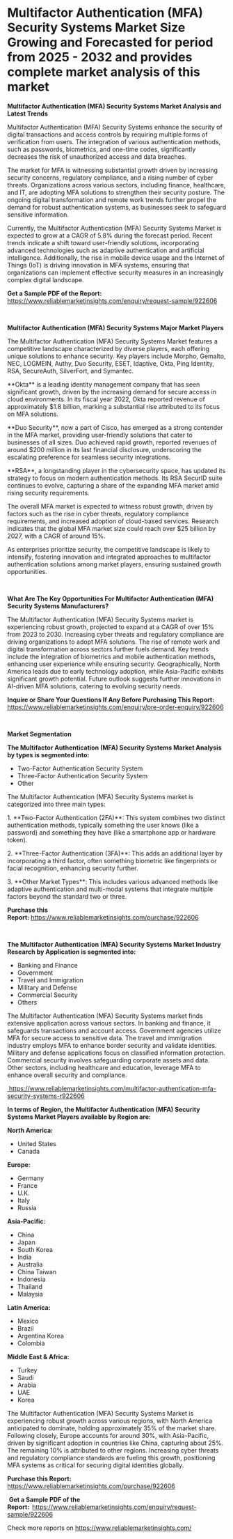 <p><h1>Multifactor Authentication (MFA) Security Systems Market Size Growing and Forecasted for period from 2025 - 2032 and provides complete market analysis of this market</h1></p><p><strong>Multifactor Authentication (MFA) Security Systems Market Analysis and Latest Trends</strong></p>
<p><p>Multifactor Authentication (MFA) Security Systems enhance the security of digital transactions and access controls by requiring multiple forms of verification from users. The integration of various authentication methods, such as passwords, biometrics, and one-time codes, significantly decreases the risk of unauthorized access and data breaches. </p><p>The market for MFA is witnessing substantial growth driven by increasing security concerns, regulatory compliance, and a rising number of cyber threats. Organizations across various sectors, including finance, healthcare, and IT, are adopting MFA solutions to strengthen their security posture. The ongoing digital transformation and remote work trends further propel the demand for robust authentication systems, as businesses seek to safeguard sensitive information.</p><p>Currently, the Multifactor Authentication (MFA) Security Systems Market is expected to grow at a CAGR of 5.8% during the forecast period. Recent trends indicate a shift toward user-friendly solutions, incorporating advanced technologies such as adaptive authentication and artificial intelligence. Additionally, the rise in mobile device usage and the Internet of Things (IoT) is driving innovation in MFA systems, ensuring that organizations can implement effective security measures in an increasingly complex digital landscape.</p></p>
<p><strong>Get a Sample PDF of the Report:&nbsp;</strong> <a href="https://www.reliablemarketinsights.com/enquiry/request-sample/922606?utm_campaign=2204&utm_medium=2&utm_source=Github&utm_content=ia&utm_term=11032025&utm_id=multifactor-authentication-mfa-security-systems">https://www.reliablemarketinsights.com/enquiry/request-sample/922606</a></p>
<p>&nbsp;</p>
<p><strong>Multifactor Authentication (MFA) Security Systems Major Market Players</strong></p>
<p><p>The Multifactor Authentication (MFA) Security Systems Market features a competitive landscape characterized by diverse players, each offering unique solutions to enhance security. Key players include Morpho, Gemalto, NEC, LOGMEIN, Authy, Duo Security, ESET, Idaptive, Okta, Ping Identity, RSA, SecureAuth, SilverFort, and Symantec.</p><p>**Okta** is a leading identity management company that has seen significant growth, driven by the increasing demand for secure access in cloud environments. In its fiscal year 2022, Okta reported revenue of approximately $1.8 billion, marking a substantial rise attributed to its focus on MFA solutions.</p><p>**Duo Security**, now a part of Cisco, has emerged as a strong contender in the MFA market, providing user-friendly solutions that cater to businesses of all sizes. Duo achieved rapid growth, reported revenues of around $200 million in its last financial disclosure, underscoring the escalating preference for seamless security integrations.</p><p>**RSA**, a longstanding player in the cybersecurity space, has updated its strategy to focus on modern authentication methods. Its RSA SecurID suite continues to evolve, capturing a share of the expanding MFA market amid rising security requirements.</p><p>The overall MFA market is expected to witness robust growth, driven by factors such as the rise in cyber threats, regulatory compliance requirements, and increased adoption of cloud-based services. Research indicates that the global MFA market size could reach over $25 billion by 2027, with a CAGR of around 15%.</p><p>As enterprises prioritize security, the competitive landscape is likely to intensify, fostering innovation and integrated approaches to multifactor authentication solutions among market players, ensuring sustained growth opportunities.</p></p>
<p>&nbsp;</p>
<p><strong>What Are The Key Opportunities For Multifactor Authentication (MFA) Security Systems Manufacturers?</strong></p>
<p><p>The Multifactor Authentication (MFA) Security Systems market is experiencing robust growth, projected to expand at a CAGR of over 15% from 2023 to 2030. Increasing cyber threats and regulatory compliance are driving organizations to adopt MFA solutions. The rise of remote work and digital transformation across sectors further fuels demand. Key trends include the integration of biometrics and mobile authentication methods, enhancing user experience while ensuring security. Geographically, North America leads due to early technology adoption, while Asia-Pacific exhibits significant growth potential. Future outlook suggests further innovations in AI-driven MFA solutions, catering to evolving security needs.</p></p>
<p><strong>Inquire or Share Your Questions If Any Before Purchasing This Report:</strong> <a href="https://www.reliablemarketinsights.com/enquiry/pre-order-enquiry/922606?utm_campaign=2204&utm_medium=2&utm_source=Github&utm_content=ia&utm_term=11032025&utm_id=multifactor-authentication-mfa-security-systems">https://www.reliablemarketinsights.com/enquiry/pre-order-enquiry/922606</a></p>
<p>&nbsp;</p>
<p><strong>Market Segmentation</strong></p>
<p><strong>The Multifactor Authentication (MFA) Security Systems Market Analysis by types is segmented into:</strong></p>
<p><ul><li>Two-Factor Authentication Security System</li><li>Three-Factor Authentication Security System</li><li>Other</li></ul></p>
<p><p>The Multifactor Authentication (MFA) Security Systems market is categorized into three main types: </p><p>1. **Two-Factor Authentication (2FA)**: This system combines two distinct authentication methods, typically something the user knows (like a password) and something they have (like a smartphone app or hardware token).</p><p>2. **Three-Factor Authentication (3FA)**: This adds an additional layer by incorporating a third factor, often something biometric like fingerprints or facial recognition, enhancing security further.</p><p>3. **Other Market Types**: This includes various advanced methods like adaptive authentication and multi-modal systems that integrate multiple factors beyond the standard two or three.</p></p>
<p><strong>Purchase this Report:&nbsp;</strong><a href="https://www.reliablemarketinsights.com/purchase/922606?utm_campaign=2204&utm_medium=2&utm_source=Github&utm_content=ia&utm_term=11032025&utm_id=multifactor-authentication-mfa-security-systems">https://www.reliablemarketinsights.com/purchase/922606</a></p>
<p>&nbsp;</p>
<p><strong>The Multifactor Authentication (MFA) Security Systems Market Industry Research by Application is segmented into:</strong></p>
<p><ul><li>Banking and Finance</li><li>Government</li><li>Travel and Immigration</li><li>Military and Defense</li><li>Commercial Security</li><li>Others</li></ul></p>
<p><p>The Multifactor Authentication (MFA) Security Systems market finds extensive application across various sectors. In banking and finance, it safeguards transactions and account access. Government agencies utilize MFA for secure access to sensitive data. The travel and immigration industry employs MFA to enhance border security and validate identities. Military and defense applications focus on classified information protection. Commercial security involves safeguarding corporate assets and data. Other sectors, including healthcare and education, leverage MFA to enhance overall security and compliance.</p></p>
<p><a href="https://www.reliablemarketinsights.com/multifactor-authentication-mfa-security-systems-r922606?utm_campaign=2204&utm_medium=2&utm_source=Github&utm_content=ia&utm_term=11032025&utm_id=multifactor-authentication-mfa-security-systems">&nbsp;https://www.reliablemarketinsights.com/multifactor-authentication-mfa-security-systems-r922606</a></p>
<p><strong>In terms of Region, the Multifactor Authentication (MFA) Security Systems Market Players available by Region are:</strong></p>
<p>
    <p> <strong> North America: </strong>
        <ul>
            <li>United States</li>
            <li>Canada</li>
        </ul>
        </p> 
    <p> <strong> Europe: </strong>
        <ul>
            <li>Germany</li>
            <li>France</li>
            <li>U.K.</li>
            <li>Italy</li>
            <li>Russia</li>
        </ul>
        </p> 
    <p> <strong> Asia-Pacific: </strong>
        <ul>
            <li>China</li>
            <li>Japan</li>
            <li>South Korea</li>
            <li>India</li>
            <li>Australia</li>
            <li>China Taiwan</li>
            <li>Indonesia</li>
            <li>Thailand</li>
            <li>Malaysia</li>
        </ul>
        </p> 
    <p> <strong> Latin America: </strong>
        <ul>
            <li>Mexico</li>
            <li>Brazil</li>
            <li>Argentina Korea</li>
            <li>Colombia</li>
        </ul>
        </p> 
    <p> <strong> Middle East & Africa: </strong>
        <ul>
            <li>Turkey</li>
            <li>Saudi</li>
            <li>Arabia</li>
            <li>UAE</li>
            <li>Korea</li>
        </ul>
    </p>
    </p>
<p><p>The Multifactor Authentication (MFA) Security Systems Market is experiencing robust growth across various regions, with North America anticipated to dominate, holding approximately 35% of the market share. Following closely, Europe accounts for around 30%, with Asia-Pacific, driven by significant adoption in countries like China, capturing about 25%. The remaining 10% is attributed to other regions. Increasing cyber threats and regulatory compliance standards are fueling this growth, positioning MFA systems as critical for securing digital identities globally.</p></p>
<p><strong>Purchase this Report: </strong><a href="https://www.reliablemarketinsights.com/purchase/922606?utm_campaign=2204&utm_medium=2&utm_source=Github&utm_content=ia&utm_term=11032025&utm_id=multifactor-authentication-mfa-security-systems">https://www.reliablemarketinsights.com/purchase/922606</a></p>
<p>&nbsp;<strong>Get a Sample PDF of the Report:&nbsp;&nbsp;</strong><a href="https://www.reliablemarketinsights.com/enquiry/request-sample/922606?utm_campaign=2204&utm_medium=2&utm_source=Github&utm_content=ia&utm_term=11032025&utm_id=multifactor-authentication-mfa-security-systems">https://www.reliablemarketinsights.com/enquiry/request-sample/922606</a></p>
<p><strong></strong></p>
<p>Check more reports on <a href="https://www.reliablemarketinsights.com/?utm_campaign=2204&utm_medium=2&utm_source=Github&utm_content=ia&utm_term=11032025&utm_id=multifactor-authentication-mfa-security-systems">https://www.reliablemarketinsights.com/</a></p>